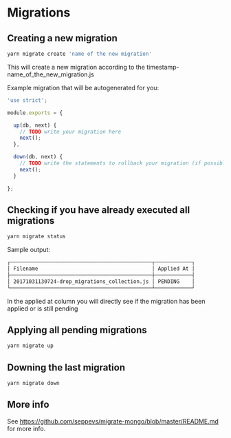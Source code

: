 # Migrations

## Creating a new migration
``` sh
yarn migrate create 'name of the new migration'
```

This will create a new migration according to the timestamp-name_of_the_new_migration.js

Example migration that will be autogenerated for you:
``` js
'use strict';

module.exports = {

  up(db, next) {
    // TODO write your migration here
    next();
  },

  down(db, next) {
    // TODO write the statements to rollback your migration (if possible)
    next();
  }

};
```

## Checking if you have already executed all migrations
``` sh
yarn migrate status
```

Sample output:
``` sh
┌──────────────────────────────────────────────┬────────────┐
│ Filename                                     │ Applied At │
├──────────────────────────────────────────────┼────────────┤
│ 20171031130724-drop_migrations_collection.js │ PENDING    │
└──────────────────────────────────────────────┴────────────┘
```

In the applied at column you will directly see if the migration has been applied or is still pending

## Applying all pending migrations
``` sh
yarn migrate up
```

## Downing the last migration
``` sh
yarn migrate down
```

## More info
See https://github.com/seppevs/migrate-mongo/blob/master/README.md for more info.
